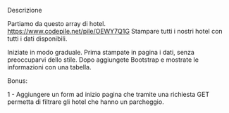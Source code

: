 Descrizione

Partiamo da questo array di hotel. https://www.codepile.net/pile/OEWY7Q1G Stampare tutti i nostri hotel con tutti i dati disponibili.

Iniziate in modo graduale. Prima stampate in pagina i dati, senza preoccuparvi dello stile. Dopo aggiungete Bootstrap e mostrate le informazioni con una tabella.

Bonus:

1 - Aggiungere un form ad inizio pagina che tramite una richiesta GET permetta di filtrare gli hotel che hanno un parcheggio.
